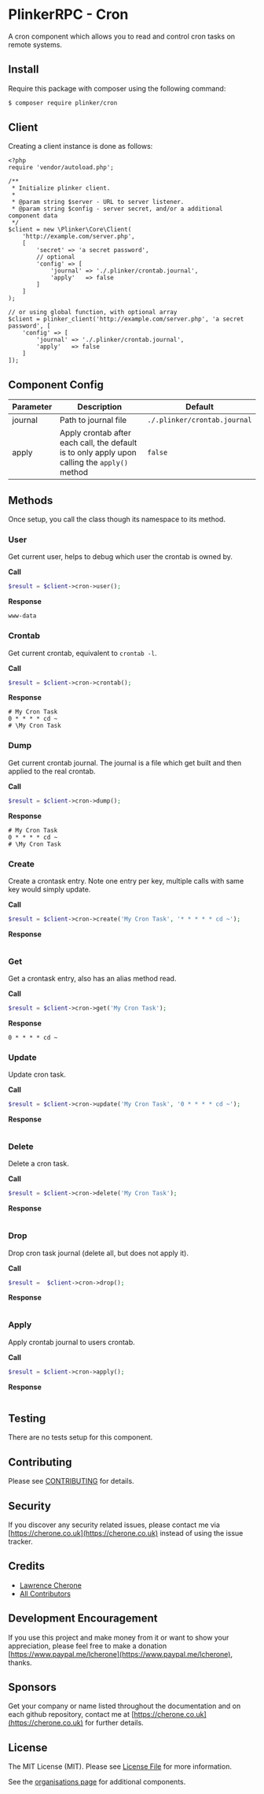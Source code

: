 # PlinkerRPC - Cron

A cron component which allows you to read and control cron tasks on remote systems.

## Install

Require this package with composer using the following command:

``` bash
$ composer require plinker/cron
```

## Client

Creating a client instance is done as follows:


    <?php
    require 'vendor/autoload.php';

    /**
     * Initialize plinker client.
     *
     * @param string $server - URL to server listener.
     * @param string $config - server secret, and/or a additional component data
     */
    $client = new \Plinker\Core\Client(
        'http://example.com/server.php',
        [
            'secret' => 'a secret password',
            // optional
            'config' => [
                'journal' => './.plinker/crontab.journal',
                'apply'   => false
            ]
        ]
    );
    
    // or using global function, with optional array
    $client = plinker_client('http://example.com/server.php', 'a secret password', [
        'config' => [
            'journal' => './.plinker/crontab.journal',
            'apply'   => false
        ]
    ]);
    

## Component Config

| Parameter    | Description | Default |
| ----------   | ------------- |  ------------- | 
| journal | Path to journal file | `./.plinker/crontab.journal` |
| apply | Apply crontab after each call, the default is to only apply upon calling the `apply()` method | `false` |


## Methods

Once setup, you call the class though its namespace to its method.

### User

Get current user, helps to debug which user the crontab is owned by.

**Call**
``` php
$result = $client->cron->user();
```

**Response**
``` text
www-data
```

### Crontab

Get current crontab, equivalent to `crontab -l`.

**Call**
``` php
$result = $client->cron->crontab();
```

**Response**
``` text
# My Cron Task
0 * * * * cd ~
# \My Cron Task
```

### Dump

Get current crontab journal. The journal is a file which get built and then applied to the real crontab.

**Call**
``` php
$result = $client->cron->dump();
```

**Response**
``` text
# My Cron Task
0 * * * * cd ~
# \My Cron Task
```

### Create

Create a crontask entry. Note one entry per key, multiple calls with same key would simply update.

**Call**
``` php
$result = $client->cron->create('My Cron Task', '* * * * * cd ~');
```

**Response**
``` text

```

### Get

Get a crontask entry, also has an alias method read.

**Call**
``` php
$result = $client->cron->get('My Cron Task');
```

**Response**
``` text
0 * * * * cd ~
```

### Update

Update cron task.

**Call**
``` php
$result = $client->cron->update('My Cron Task', '0 * * * * cd ~');
```

**Response**
``` text

```

### Delete

Delete a cron task.

**Call**
``` php
$result = $client->cron->delete('My Cron Task');
```

**Response**
``` text

```

### Drop

Drop cron task journal (delete all, but does not apply it).

**Call**
``` php
$result =  $client->cron->drop();
```

**Response**
``` text

```

### Apply

Apply crontab journal to users crontab.

**Call**
``` php
$result = $client->cron->apply();
```

**Response**
``` text

```

## Testing

There are no tests setup for this component.

## Contributing

Please see [CONTRIBUTING](https://github.com/plinker-rpc/cron/blob/master/CONTRIBUTING) for details.

## Security

If you discover any security related issues, please contact me via [https://cherone.co.uk](https://cherone.co.uk) instead of using the issue tracker.

## Credits

- [Lawrence Cherone](https://github.com/lcherone)
- [All Contributors](https://github.com/plinker-rpc/cron/graphs/contributors)


## Development Encouragement

If you use this project and make money from it or want to show your appreciation,
please feel free to make a donation [https://www.paypal.me/lcherone](https://www.paypal.me/lcherone), thanks.

## Sponsors

Get your company or name listed throughout the documentation and on each github repository, contact me at [https://cherone.co.uk](https://cherone.co.uk) for further details.

## License

The MIT License (MIT). Please see [License File](https://github.com/plinker-rpc/cron/blob/master/LICENSE) for more information.

See the [organisations page](https://github.com/plinker-rpc) for additional components.
